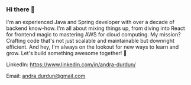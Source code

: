 ### Hi there 👋

<!--
**andraDurdun/andraDurdun** is a ✨ _special_ ✨ repository because its `README.md` (this file) appears on your GitHub profile.

Here are some ideas to get you started:

- 🔭 I’m currently working on ...
- 🌱 I’m currently learning ...
- 👯 I’m looking to collaborate on ...
- 🤔 I’m looking for help with ...
- 💬 Ask me about ...
- 📫 How to reach me: ...
- 😄 Pronouns: ...
- ⚡ Fun fact: ...
-->

I'm an experienced Java and Spring developer with over a decade of backend know-how. I'm all about mixing things up, from diving into React for frontend magic to mastering AWS for cloud computing. My mission? Crafting code that's not just scalable and maintainable but downright efficient. And hey, I'm always on the lookout for new ways to learn and grow. Let's build something awesome together! 🚀

LinkedIn: https://www.linkedin.com/in/andra-durdun/

Email: andra.durdun@gmail.com


